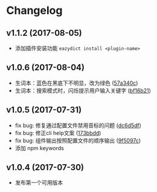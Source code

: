# Changelog

## v1.1.2 (2017-08-05)

* 添加插件安装功能 `eazydict install <plugin-name>`

## v1.0.6 (2017-08-04)

* 生词本：蓝色在黑底下不明显，改为绿色 ([57a340c](https://github.com/keenwon/eazydict/commit/57a340c81f1acf5a2d14b850f6cae7b4d404b016))
* 生词本：搜索模式时，闪烁提示用户输入关键字 ([bf16b21](https://github.com/keenwon/eazydict/commit/bf16b21572dc0a301ef57bc6ab1b5e7b47a31a99))

## v1.0.5 (2017-07-31)

* fix bug: 修复通过配置文件禁用音标的问题 ([dc6d5df](https://github.com/keenwon/eazydict/commit/dc6d5dfd76f00413b9eb3cacb1fa89da9d4b21b2))
* fix bug: 修正cli help文案 ([173bbdd](https://github.com/keenwon/eazydict/commit/173bbddfe833513b8fa97932dbc2a13ea68cec44))
* fix bug: 组件输出按照配置文件的顺序输出 ([9f5097c](https://github.com/keenwon/eazydict/commit/9f5097c5cecb72aa1633668ab3064aafd88ba051))
* 添加 npm keywords

## v1.0.4 (2017-07-30)

* 发布第一个可用版本
